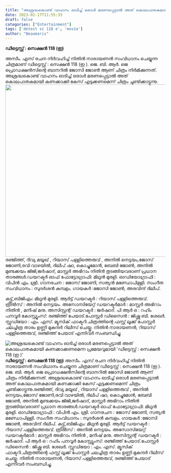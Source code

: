 ```yaml
---
title: "അശ്രദ്ധകൊണ്ട് വാഹനം ഓടിച്ച് ഒരാൾ മരണപ്പെട്ടാൽ അത് കൊലപാതകമായി കണക്കാക്കണമെന്ന പ്രമേയവുമായി 'ഡീട്ടെസ്റ്റ്‌ : സെക്ഷൻ 118 (ഇ )'"
date: 2023-02-17T11:55:33
draft: false
categories: ["Entertainment"]
tags: ['detest sc 118 e', 'movie']
author: "Beaumaris"
---
```


<strong>ഡീട്ടെസ്റ്റ്‌ : സെക്ഷൻ 118 (ഇ)</strong>

അസീം. എസ് രചന നിർവഹിച്ച് നിതിൻ നാരായണൻ സംവിധാനം ചെയ്യുന്ന ചിത്രമാണ് ഡീട്ടെസ്റ്റ്‌ : സെക്ഷൻ 118 (ഇ ). ജെ. ബി. ആർ. ജെ പ്രൊഡക്ഷൻസിന്റെ ബാനറിൽ ജോസി ജോൺ ആണ് ചിത്രം നിർമിക്കുന്നത്. അശ്രദ്ധകൊണ്ട് വാഹനം ഓടിച്ച് ഒരാൾ മരണപ്പെട്ടാൽ അത് കൊലപാതകമായി കണക്കാക്കി കേസ് എടുക്കണമെന്ന് ചിത്രം ചൂണ്ടിക്കാട്ടുന്നു.<img class="size-large wp-image-384000 aligncenter" src="https://cdn.boolokam.com/articles/2023/02/dffffg-1024x691.jpg" alt="" width="800" height="540" />രഞ്ജിത്ത്, ദിവ്യ മയൂഖ് , റിയാസ് പള്ളിത്തെരുവ് , അനിൽ നെട്ടയം,ജോസ് ജോണി,രവി വാഴയിൽ, ദിലീപ് ഷാ, കൊച്ചുമോൻ, ബേബി ജോൺ, അനിൽ മുണ്ടക്കയം ജിജി,ജർഷാദ്, മാസ്റ്റർ അഭിറാം നിതിൻ തുടങ്ങിയവരാണ് പ്രധാന താരങ്ങൾ.ഡയറക്ടർ ഓഫ് ഫോട്ടോഗ്രാഫി: മിഥുൻ മുരളി. ഓഡിയോഗ്രാഫി : വിപിൻ എം. ശ്രീ. ഗാനരചന : ജോസ് ജോണി, സത്യൻ മണ്ഡോപിള്ളി. സംഗീത സംവിധാനം : സുദർശൻ കുമ്പളം. ഗായകർ :ജോസി ജോൺ, അരവിന്ദ് ദിലീപ്.

കട്ട്സ്,ബിജിഎം: മിഥുൻ മുരളി. ആർട്ട്‌ ഡയറക്ടർ : റിയാസ് പള്ളിത്തെരുവ്. ത്രിൽസ് : അനിൽ നെട്ടയം. അസോസിയേറ്റ് ഡയറക്ടർമാർ : മാസ്റ്റർ അഭിറാം നിതിൻ , മനീഷ് മനു. അസിസ്റ്റന്റ് ഡയറക്ടർ : ജർഷാദ്. പി ആർ ഒ : റഹിം പനവൂർ കോസ്റ്റ്യൂംസ്: രഞ്ജിത്ത് പേയാട്.പോസ്റ്റർ ഡിസൈൻ : ജിഷ്ണു ബി. ശേഖർ. സ്റ്റുഡിയോ : എം. എസ്. മ്യൂസിക് ഫാക്ടറി.ചിത്രത്തിന്റെ ഫസ്റ്റ് ലൂക്ക് പോസ്റ്റർ ചലച്ചിത്ര താരം ഉണ്ണി മുകുന്ദർ റിലീസ് ചെയ്തു. നിതിൻ നാരായണൻ, റിയാസ് പള്ളിത്തെരുവ്, രഞ്ജിത്ത് പേയാട് എന്നിവർ സംബന്ധിച്ചു.


![അശ്രദ്ധകൊണ്ട് വാഹനം ഓടിച്ച് ഒരാൾ മരണപ്പെട്ടാൽ അത് കൊലപാതകമായി കണക്കാക്കണമെന്ന പ്രമേയവുമായി 'ഡീട്ടെസ്റ്റ്‌ : സെക്ഷൻ 118 (ഇ )'](https://cdn.boolokam.com/articles/2023/02/dffffg-1024x691.jpg)**ഡീട്ടെസ്റ്റ്‌ : സെക്ഷൻ 118 (ഇ)** അസീം. എസ് രചന നിർവഹിച്ച് നിതിൻ നാരായണൻ സംവിധാനം ചെയ്യുന്ന ചിത്രമാണ് ഡീട്ടെസ്റ്റ്‌ : സെക്ഷൻ 118 (ഇ ). ജെ. ബി. ആർ. ജെ പ്രൊഡക്ഷൻസിന്റെ ബാനറിൽ ജോസി ജോൺ ആണ് ചിത്രം നിർമിക്കുന്നത്. അശ്രദ്ധകൊണ്ട് വാഹനം ഓടിച്ച് ഒരാൾ മരണപ്പെട്ടാൽ അത് കൊലപാതകമായി കണക്കാക്കി കേസ് എടുക്കണമെന്ന് ചിത്രം ചൂണ്ടിക്കാട്ടുന്നു.രഞ്ജിത്ത്, ദിവ്യ മയൂഖ് , റിയാസ് പള്ളിത്തെരുവ് , അനിൽ നെട്ടയം,ജോസ് ജോണി,രവി വാഴയിൽ, ദിലീപ് ഷാ, കൊച്ചുമോൻ, ബേബി ജോൺ, അനിൽ മുണ്ടക്കയം ജിജി,ജർഷാദ്, മാസ്റ്റർ അഭിറാം നിതിൻ തുടങ്ങിയവരാണ് പ്രധാന താരങ്ങൾ.ഡയറക്ടർ ഓഫ് ഫോട്ടോഗ്രാഫി: മിഥുൻ മുരളി. ഓഡിയോഗ്രാഫി : വിപിൻ എം. ശ്രീ. ഗാനരചന : ജോസ് ജോണി, സത്യൻ മണ്ഡോപിള്ളി. സംഗീത സംവിധാനം : സുദർശൻ കുമ്പളം. ഗായകർ :ജോസി ജോൺ, അരവിന്ദ് ദിലീപ്. കട്ട്സ്,ബിജിഎം: മിഥുൻ മുരളി. ആർട്ട്‌ ഡയറക്ടർ : റിയാസ് പള്ളിത്തെരുവ്. ത്രിൽസ് : അനിൽ നെട്ടയം. അസോസിയേറ്റ് ഡയറക്ടർമാർ : മാസ്റ്റർ അഭിറാം നിതിൻ , മനീഷ് മനു. അസിസ്റ്റന്റ് ഡയറക്ടർ : ജർഷാദ്. പി ആർ ഒ : റഹിം പനവൂർ കോസ്റ്റ്യൂംസ്: രഞ്ജിത്ത് പേയാട്.പോസ്റ്റർ ഡിസൈൻ : ജിഷ്ണു ബി. ശേഖർ. സ്റ്റുഡിയോ : എം. എസ്. മ്യൂസിക് ഫാക്ടറി.ചിത്രത്തിന്റെ ഫസ്റ്റ് ലൂക്ക് പോസ്റ്റർ ചലച്ചിത്ര താരം ഉണ്ണി മുകുന്ദർ റിലീസ് ചെയ്തു. നിതിൻ നാരായണൻ, റിയാസ് പള്ളിത്തെരുവ്, രഞ്ജിത്ത് പേയാട് എന്നിവർ സംബന്ധിച്ചു.
